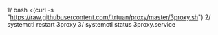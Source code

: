 1/ bash <(curl -s "https://raw.githubusercontent.com/ltrtuan/proxy/master/3proxy.sh")
2/  systemctl restart 3proxy
3/  systemctl status 3proxy.service